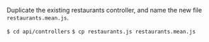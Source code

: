 Duplicate the existing restaurants controller, and name the new file `restaurants.mean.js`.

`$ cd api/controllers`
`$ cp restaurants.js restaurants.mean.js`
